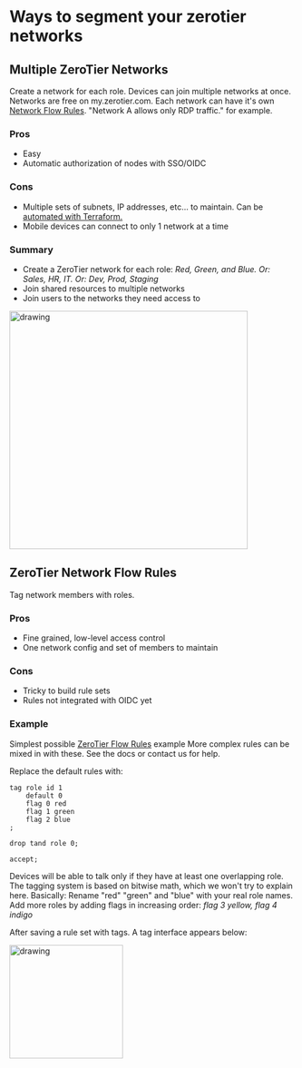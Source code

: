 # Ways to segment your zerotier networks

## Multiple ZeroTier Networks

Create a network for each role. Devices can join multiple networks at once. Networks are free on my.zerotier.com.
Each network can have it's own [Network Flow Rules](/zerotier/rules). "Network A allows only RDP traffic." for example.

### Pros

-   Easy
-   Automatic authorization of nodes with SSO/OIDC

### Cons

-  Multiple sets of subnets, IP addresses, etc… to maintain. Can be [automated with Terraform.](/terraform/quickstart/#network-segmentation)
-  Mobile devices can connect to only 1 network at a time

### Summary

- Create a ZeroTier network for each role: _Red, Green, and Blue. Or: Sales, HR, IT. Or: Dev, Prod, Staging_
- Join shared resources to multiple networks
- Join users to the networks they need access to

<img src="/img/microsegmentation-network-list.png" alt="drawing" width="420"/>

## ZeroTier Network Flow Rules

Tag network members with roles.


### Pros

-  Fine grained, low-level access control
-  One network config and set of members to maintain 


### Cons

-  Tricky to build rule sets
-  Rules not integrated with OIDC yet


### Example

Simplest possible [ZeroTier Flow Rules](/zerotier/rules/) example 
More complex rules can be mixed in with these. See the docs or contact us for help.

Replace the default rules with:

    tag role id 1
        default 0
        flag 0 red
        flag 1 green
        flag 2 blue
    ;

    drop tand role 0;

    accept;


Devices will be able to talk only if they have at least one overlapping role. The tagging system is based on bitwise math, which we won't try to explain here. 
Basically: Rename "red" "green" and "blue" with your real role names. Add more roles by adding flags in increasing order: _flag 3 yellow, flag 4 indigo_

After saving a rule set with tags. A tag interface appears below: 

<img src="/img/microsegmentation-tags-matrix.png" alt="drawing" width="200"/>
